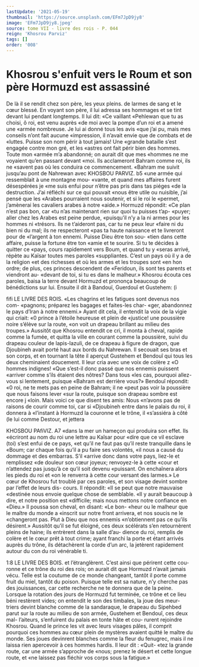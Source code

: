 ```yaml
---
lastUpdate: '2021-05-19'
thumbnail: 'https://source.unsplash.com/EFm7JpD9jy8'
image: 'EFm7JpD9jy8.jpeg'
source: tome VII - livre des rois - P. 044
reign: 'Khosrou Parviz'
tags: []
order: '008'
---
```


# Khosrou s'enfuit vers le Roum et son père Hormuzd est assassiné

De là il se rendit chez son père, les yeux pleins. de larmes de sang et le cœur blessé. En voyant son père, il lui adressa ses hommages et se tint devant
lui pendant longtemps. Il lui dit: «Ce vaillant «Pehlewan que tu as choisi, ô roi, est venu auprès «de moi avec la pompe d’un roi et a amené une «armée nombreuse. Je lui ai donné tous les avis
«que j’ai pu, mais mes conseils n’ont fait aucune «impression, il n’avait envie que de combats et de «luttes. Puisse son nom périr à tout jamais! Une «grande bataille s’est engagée contre mon gré, et les «astres ont fait périr bien des hommes. Toute mon «armée m’a abandonné; on aurait dit que mes «hommes ne me voyaient qu’en passant devant «moi. Ils acclameront Bahram comme roi, ils ne
«savent pas où les conduira ce commencement. «Bahram me suivit jusqu’au pont de Nahrewan avec
KHOSBOU PARVIZ. b5 «une armée qui ressemblait à une montagne mou-
«vante, et quand mes affaires furent désespérées je
«me suis enfui pour n’être pas pris dans tas piéges
«de la destruction. J’ai réfléchi sur ce qui pouvait
«nous être utile ou nuisible, j’ai pensé que les «Arabes pourraient nous soutenir, et si le roi le
«permet, j’amènerai les cavaliers arabes à notre «aide.»
Hormuzd répondit: «Ce plan n’est pas bon, car
«tu n’as maintenant rien sur quoi tu puisses t’ap-
«puyer; aller chez les Arabes est peine perdue, «puisqu’il n’y a la ni armes pour les hommes ni «trésors. Ils ne t’aideront pas, car tu ne peux leur «faire ni du bien ni du mal; ils ne respecteront «pas ta haute naissance et te livreront pour de «l’argent à ton ennemi. Puisse Dieu être ton sou-
«tien dans cette affaire, puisse la fortune être ton «amie et te sourire. Si tu te décides à quitter ce «pays, cours rapidement vers Boum, et quand tu y «seras arrivé, répète au Kaïsar toutes mes paroles «suppliantes. C’est un pays où il y a de la religion
«et des richesses et où les armes et les troupes sont «en hon ordre; de plus, ces princes descendent de «Feridoun, ils sont tes parents et viendront au- «devant de toi, si tu es dans le malheur.» Khosrou écouta ces paroles, baisa la terre devant Hormuzd et prononça beaucoup de bénédictions sur lui.
Ensuite il dit à Bandouï, Guerdouî et Gustehem: (i

fifi LE LIVRE DES ROIS.
«Les chagrins et les fatigues sont devenus nos com-
«pagnons; préparez les bagages et faites-les char- «ger, abandonnez le pays d’Iran à notre ennemi.»
Ayant dit cela, il entendit la voix de la vigie qui criait: «0 prince à l’étoile heureuse et plein de
«justice! une poussière noire s’élève sur la route,
«on voit un drapeau brillant au milieu des troupes.»
Aussitôt que Khosrou entendit ce cri, il monta à cheval, rapide comme la fumée, et quitta la ville en courant comme la poussière, suivi du drapeau couleur de lapis-lazuli, de ce drapeau à figure de dragon, que Djoubineh avait porté haut aux bords du Nahrewan. Il secouait ses bras et son corps, et en tournant la tête il aperçut Gustehem et Bendouî
qui tous les deux cheminaient doucement. Il leur cria avec une voix de colère z «O hommes indignes! «Que s’est-il donc passé que nos ennemis puissent «arriver comme s’ils étaient des nôtres? Dans tous
«les cas, pourquoi allez-vous si lentement, puisque «Bahram est derrière vous?» Bendouî répondit:
«0 roi, ne te mets pas en peine de Bahram; il ne «peut pas voir la poussière que nous faisons lever «sur la route, puisque son drapeau sombre est encore
j «loin. Mais voici ce que disent tes amis: Nous «n’avons pas de raisons de courir comme toi, car si «Djoubineh entre dans le palais du roi, il donnera à «l’instant à Hormuzd la couronne et le trône, il «s’assiéra à côté (le lui comme Destour, et jettera

KHOSBOU PAfiVlZ. A7 «dans la mer un hameçon qui produira son effet. Ils
«écriront au nom du roi une lettre au Kaîsar pour «dire que ce vil esclave (toi) s’est enfui de ce pays,
«et qu’il ne faut pas qu’il reste tranquille dans le «Boum; car chaque fois qu’il a pu faire ses volontés,
«il nous a causé du dommage et des embarras. S’il «arrive donc dans votre pays, liez-le et remplissez
«de douleur son cœur joyeux; renvoyez-le à cette «cour et n’attendez pas jusqu’à ce qu’il soit devenu
«puissant. On enchaînera alors les pieds du roi et «on le renverra à cette cour versant des larmes.»
Le cœur de Khosrou fut troublé par ces paroles,
et son visage devint sombre par l’effet de leurs dis-
cours. Il répondit: «Il se peut que notre mauvaise
«destinée nous envoie quelque chose de semblable.
«Il y aurait beaucoup à dire, et notre position est
«difficile; mais nous mettons notre confiance en
«Dieu.» Il poussa son cheval, en disant: «Le bon-
«heur ou le malheur que le maître du monde a
«inscrit sur notre front arrivera, et nos soucis ne le
«changeront pas. Plut à Dieu que nos ennemis «n’obtiennent pas ce qu’ils désirent.» Aussitôt qu’il
se fut éloigné, ces deux scélérats s’en retournèrent
pleins de haine; ils entrèrent dans la salle d’au- dience du roi, remplis de colère et le cœur prêt à tout crime; ayant franchi la porte et étant arrivés auprès du trône, ils détachèrent la corde d’un arc,
la jetèrent rapidement autour du con du roi vénérable
ti.

1:8 LE LIVRE DES BOIS.
et l’étranglèrent. C’est ainsi que périrent cette cou-
ronne et ce trône du roi des rois; on aurait dit que Hormuzd n’avait jamais vécu. Telle est la coutume
de ce monde changeant, tantôt il porte comme fruit du miel, tantôt du poison. Puisque telle est sa nature, n’y cherche pas des jouissances, car cette recherche ne te donnera que de la peine.
Lorsque la rotation des jours de Hormuzd fut terminée, ce trône et ce lieu béni restèrent vides;
on entendit le son des timbales, la joue des meur- triers devint blanche comme de la sandaraque, le drapeau du Sipehbed parut sur la route au milieu de son armée, Gustehem et Bendouî, ces deux mal- l’aiteurs, s’enfuirent du palais en tonte hâte et cou-
rurent rejoindre Khosrou. Quand le prince les vit avec leurs visages pâles, il comprit pourquoi ces hommes au cœur plein de mystères avaient quitté
le maître du monde. Ses joues devinrent blanches comme la fleur du fenugrec, mais il ne laissa rien apercevoir à ces hommes hardis. Il leur dit : «Quit- «tez la grande route, car une armée s’approche de
«nous; prenez le désert et cette longue route, et «ne laissez pas fléchir vos corps sous la fatigue.»
